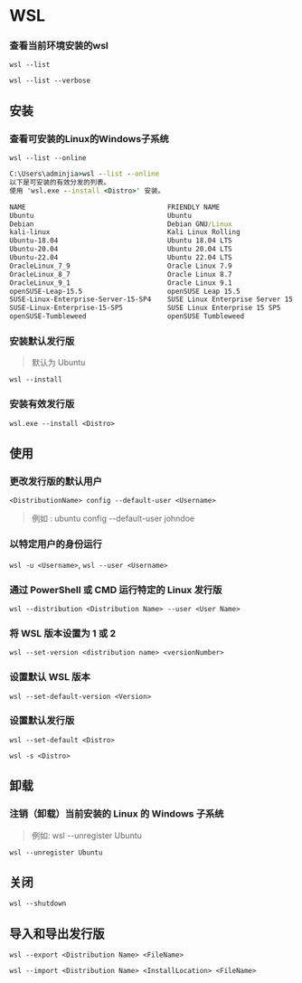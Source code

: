 # WSL

### 查看当前环境安装的wsl

`wsl --list`

`wsl --list --verbose`

## 安装

### 查看可安装的Linux的Windows子系统

`wsl --list --online`

``` cmd
C:\Users\adminjia>wsl --list --online
以下是可安装的有效分发的列表。
使用 'wsl.exe --install <Distro>' 安装。

NAME                                   FRIENDLY NAME
Ubuntu                                 Ubuntu
Debian                                 Debian GNU/Linux
kali-linux                             Kali Linux Rolling
Ubuntu-18.04                           Ubuntu 18.04 LTS
Ubuntu-20.04                           Ubuntu 20.04 LTS
Ubuntu-22.04                           Ubuntu 22.04 LTS
OracleLinux_7_9                        Oracle Linux 7.9
OracleLinux_8_7                        Oracle Linux 8.7
OracleLinux_9_1                        Oracle Linux 9.1
openSUSE-Leap-15.5                     openSUSE Leap 15.5
SUSE-Linux-Enterprise-Server-15-SP4    SUSE Linux Enterprise Server 15 SP4
SUSE-Linux-Enterprise-15-SP5           SUSE Linux Enterprise 15 SP5
openSUSE-Tumbleweed                    openSUSE Tumbleweed
```

### 安装默认发行版

> 默认为 Ubuntu

`wsl --install`

### 安装有效发行版

`wsl.exe --install <Distro>`

## 使用

### 更改发行版的默认用户

`<DistributionName> config --default-user <Username>`

> 例如 : ubuntu config --default-user johndoe

### 以特定用户的身份运行

`wsl -u <Username>`, `wsl --user <Username>`

### 通过 PowerShell 或 CMD 运行特定的 Linux 发行版

`wsl --distribution <Distribution Name> --user <User Name>`

### 将 WSL 版本设置为 1 或 2

`wsl --set-version <distribution name> <versionNumber>`

### 设置默认 WSL 版本

`wsl --set-default-version <Version> `

### 设置默认发行版

`wsl --set-default <Distro>`

`wsl -s <Distro>`

## 卸载

### 注销（卸载）当前安装的 Linux 的 Windows 子系统

> 例如: wsl --unregister Ubuntu

`wsl --unregister Ubuntu`

## 关闭

`wsl --shutdown`

## 导入和导出发行版

`wsl --export <Distribution Name> <FileName>`

`wsl --import <Distribution Name> <InstallLocation> <FileName>`